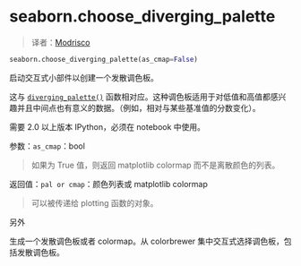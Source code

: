 # seaborn.choose_diverging_palette

> 译者：[Modrisco](https://github.com/Modrisco)

```py
seaborn.choose_diverging_palette(as_cmap=False)
```

启动交互式小部件以创建一个发散调色板。

这与 [`diverging_palette()`](seaborn.diverging_palette.html#seaborn.diverging_palette "seaborn.diverging_palette") 函数相对应。这种调色板适用于对低值和高值都感兴趣并且中间点也有意义的数据。（例如，相对与某些基准值的分数变化）。

需要 2.0 以上版本 IPython，必须在 notebook 中使用。

参数：`as_cmap`：bool

> 如果为 True 值，则返回 matplotlib colormap 而不是离散颜色的列表。


返回值：`pal or cmap`：颜色列表或 matplotlib colormap

> 可以被传递给 plotting 函数的对象。

另外

生成一个发散调色板或者 colormap。从 colorbrewer 集中交互式选择调色板，包括发散调色板。
